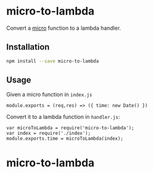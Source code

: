 # micro-to-lambda

Convert a [micro](https://github.com/zeit/micro) function to a lambda handler.

## Installation

```bash
npm install --save micro-to-lambda
```

## Usage

Given a micro function in `index.js`
```
module.exports = (req,res) => ({ time: new Date() })
```

Convert it to a lambda function in `handler.js`:
```
var microToLambda = require('micro-to-lambda');
var index = require('./index');
module.exports.time = microToLambda(index);
```
# micro-to-lambda
